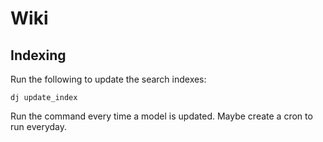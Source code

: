 # Wiki

## Indexing
Run the following to update the search indexes:
```
dj update_index
```
Run the command every time a model is updated.
Maybe create a cron to run everyday.
